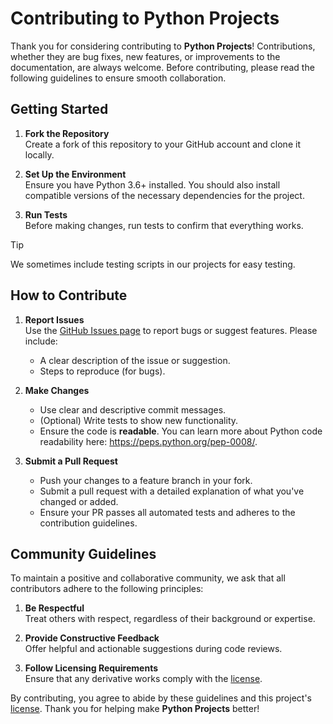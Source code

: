 # Contributing to Python Projects

Thank you for considering contributing to **Python Projects**! Contributions, whether they are bug fixes, new features, or improvements to the documentation, are always welcome. Before contributing, please read the following guidelines to ensure smooth collaboration.

## Getting Started

1. **Fork the Repository**  
   Create a fork of this repository to your GitHub account and clone it locally.

2. **Set Up the Environment**  
   Ensure you have Python 3.6+ installed. You should also install compatible versions of the necessary dependencies for the project.

3. **Run Tests**  
   Before making changes, run tests to confirm that everything works.

> [!TIP]
> We sometimes include testing scripts in our projects for easy testing.

## How to Contribute

1. **Report Issues**  
   Use the [GitHub Issues page](https://github.com/Infinitode/Python-Projects/issues) to report bugs or suggest features. Please include:
   - A clear description of the issue or suggestion.
   - Steps to reproduce (for bugs).

2. **Make Changes**  
   - Use clear and descriptive commit messages.
   - (Optional) Write tests to show new functionality.
   - Ensure the code is **readable**. You can learn more about Python code readability here: https://peps.python.org/pep-0008/.

3. **Submit a Pull Request**  
   - Push your changes to a feature branch in your fork.
   - Submit a pull request with a detailed explanation of what you've changed or added.
   - Ensure your PR passes all automated tests and adheres to the contribution guidelines.

## Community Guidelines

To maintain a positive and collaborative community, we ask that all contributors adhere to the following principles:

1. **Be Respectful**  
   Treat others with respect, regardless of their background or expertise. 

2. **Provide Constructive Feedback**  
   Offer helpful and actionable suggestions during code reviews.

3. **Follow Licensing Requirements**  
   Ensure that any derivative works comply with the [license](https://github.com/infinitode/Python-Projects/blob/main/LICENSE).

By contributing, you agree to abide by these guidelines and this project's [license](https://github.com/infinitode/Python-Projects/blob/main/LICENSE). Thank you for helping make **Python Projects** better!
